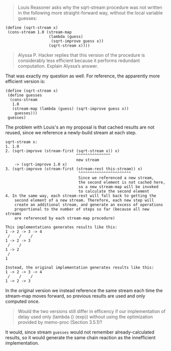 > Louis Reasoner asks why the sqrt-stream procedure was not written in the
following more straight-forward way, without the local variable guesses:
```racket
(define (sqrt-stream x)
 (cons-stream 1.0 (stream-map
                   (lambda (guess)
                    (sqrt-improve guess x))
                   (sqrt-stream x))))
```
> Alyssa P. Hacker replies that this version of the procedure is considerably
less efficient because it performs redundant computation. Explain Alyssa’s
answer.

That was exactly my question as well. For reference, the apparently more
efficient version is:
```racket
(define (sqrt-stream x)
 (define guesses
  (cons-stream
   1.0
   (stream-map (lambda (guess) (sqrt-improve guess x))
    guesses)))
 guesses)
```
The problem with Louis's an my proposal is that cached results are not reused,
since we reference a newly-build stream at each step.

```
sqrt-stream x:
1. 1.0
2. (sqrt-improve (stream-first (sqrt-stream x)) x)
                               ^^^^^^^^^^^^^^^
                               new stream
    -> (sqrt-improve 1.0 x)
3. (sqrt-improve (stream-first (stream-rest this-stream)) x)
                                ^^^^^^^^^^^^^^^^^^^^^^^
                                Since we referenced a new stream,
                                the second element is not cached here,
                                so a new stream-map will be invoked
                                to calculate the second element
4. In the same way, each stream-rest will fall back to getting the
    second element of a new stream. Therefore, each new step will
    create an additional stream, and generate an excess of operations
    proportional to the number of steps so far (because all new streams
    are referenced by each stream-map procedure)

This implementations generates results like this:
1 -> 2 -> 3 -> 4
 /    /    /
1 -> 2 -> 3
 /    /
1 -> 2
 /
1

Instead, the original implementation generates results like this:
1 -> 2 -> 3 -> 4
 /    /    /
1 -> 2 -> 3
```

In the original version we instead reference the same stream each time
the stream-map moves forward, so previous results are used and only
computed once.


> Would the two versions still differ in efficency if our implementation of
delay used only (lambda () ⟨exp⟩) without using the optimization provided by
memo-proc (Section 3.5.1)?

It would, since stream `guesses` would not remember already-calculated results,
so it would generate the same chain reaction as the innefficient
implementation.

